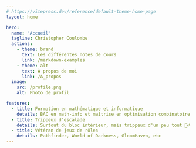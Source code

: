```yaml
---
# https://vitepress.dev/reference/default-theme-home-page
layout: home

hero:
  name: "Accueil"
  tagline: Christopher Coulombe
  actions:
    - theme: brand
      text: Les différentes notes de cours
      link: /markdown-examples
    - theme: alt
      text: À propos de moi
      link: /A_propos
  image:
    src: /profile.png
    alt: Photo de profil

features:
  - title: Formation en mathématique et informatique
    details: BAC en math-info et maîtrise en optimisation combinatoire (informatique) à l'Université Laval
  - title: Trippeux d'escalade
    details: Surtout du bloc intérieur, mais trippeux d'un peu tout 🧗‍♂️
  - title: Vétéran de jeux de rôles
    details: Pathfinder, World of Darkness, GloomHaven, etc
---
```


